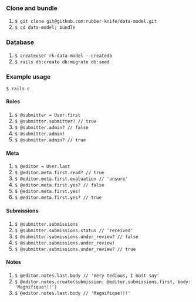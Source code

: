 ### Clone and bundle
1. `$ git clone git@github.com:rubber-knife/data-model.git`
2. `$ cd data-model; bundle`

### Database
1. `$ createuser rk-data-model --createdb`
2. `$ rails db:create db:migrate db:seed`

### Example usage

`$ rails c`

#### Roles
1. `$ @submitter = User.first`
2. `$ @submitter.submitter? // true`
3. `$ @submitter.admin? // false`
4. `$ @submitter.admin!`
5. `$ @submitter.admin? // true`

#### Meta
1. `$ @editor = User.last`
2. `$ @editor.meta.first.read? // true`
3. `$ @editor.meta.first.evaluation // 'unsure'`
4. `$ @editor.meta.first.yes? // false`
5. `$ @editor.meta.first.yes!`
6. `$ @editor.meta.first.yes? // true`

#### Submissions
1. `$ @submitter.submissions`
2. `$ @submitter.submissions.status // 'received'`
2. `$ @submitter.submissions.under_review? // false`
2. `$ @submitter.submissions.under_review!`
2. `$ @submitter.submissions.under_review? // true`

#### Notes
1. `$ @editor.notes.last.body // 'Very tedious, I must say'`
1. `$ @editor.notes.create(submission: @editor.submissions.first, body: 'Magnifique!!!')`
2. `$ @editor.notes.last.body // 'Magnifique!!!'`
